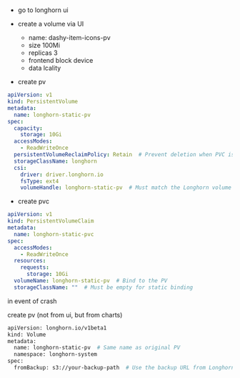 #
- go to longhorn ui
- create a volume via UI

    - name: dashy-item-icons-pv
    - size 100Mi
    - replicas 3
    - frontend block device
    - data lcality


- create pv

```yaml
apiVersion: v1
kind: PersistentVolume
metadata:
  name: longhorn-static-pv
spec:
  capacity:
    storage: 10Gi
  accessModes:
    - ReadWriteOnce
  persistentVolumeReclaimPolicy: Retain  # Prevent deletion when PVC is removed
  storageClassName: longhorn
  csi:
    driver: driver.longhorn.io
    fsType: ext4
    volumeHandle: longhorn-static-pv  # Must match the Longhorn volume name

```

- create pvc

```yaml
apiVersion: v1
kind: PersistentVolumeClaim
metadata:
  name: longhorn-static-pvc
spec:
  accessModes:
    - ReadWriteOnce
  resources:
    requests:
      storage: 10Gi
  volumeName: longhorn-static-pv  # Bind to the PV
  storageClassName: ""  # Must be empty for static binding
```

in event of crash

create pv (not from ui, but from charts)

```sh
apiVersion: longhorn.io/v1beta1
kind: Volume
metadata:
  name: longhorn-static-pv  # Same name as original PV
  namespace: longhorn-system
spec:
  fromBackup: s3://your-backup-path  # Use the backup URL from Longhorn

```